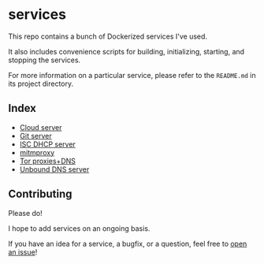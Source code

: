 # services

This repo contains a bunch of Dockerized services I've used.

It also includes convenience scripts for building, initializing, starting, and stopping the services.

For more information on a particular service, please refer to the `README.md` in its project directory.

## Index

* [Cloud server](services/cloud-server)
* [Git server](services/git)
* [ISC DHCP server](services/isc-dhcp-server)
* [mitmproxy](services/mitmproxy)
* [Tor proxies+DNS](services/tor)
* [Unbound DNS server](services/unbound)

## Contributing

Please do!

I hope to add services on an ongoing basis.

If you have an idea for a service, a bugfix, or a question, feel free to [open an issue](https://github.com/zbo14/services/issues/new)!
